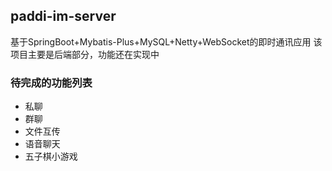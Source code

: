 ## paddi-im-server
基于SpringBoot+Mybatis-Plus+MySQL+Netty+WebSocket的即时通讯应用
该项目主要是后端部分，功能还在实现中
### 待完成的功能列表
- 私聊 
- 群聊
- 文件互传
- 语音聊天
- 五子棋小游戏
